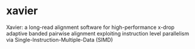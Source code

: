 # xavier
Xavier: a long-read alignment software for high-performance x-drop adaptive banded pairwise alignment exploiting instruction level parallelism via Single-Instruction-Multiple-Data (SIMD)
